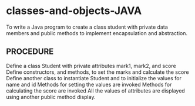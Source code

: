 # classes-and-objects-JAVA
To write a Java program to create a class student with private data members and public methods to implement encapsulation and abstraction.

## PROCEDURE
Define a class Student with private attributes mark1, mark2, and score
 Define constructors, and methods, to set the marks and calculate the score
 Define another class to instantiate Student and to initialize the values for name and id
 Methods for setting the values are invoked
 Methods for calculating the score are invoked
 All the values of attributes are displayed using another public method display.
